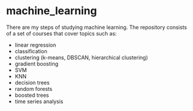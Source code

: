 # machine_learning
There are my steps of studying machine learning. The repository consists of a set of courses that cover topics such as:
- linear regression
- classification
- clustering (k-means, DBSCAN, hierarchical clustering)
- gradient boosting
- SVM
- KNN
- decision trees
- random forests
- boosted trees
- time series analysis
